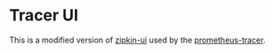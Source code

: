 # Tracer UI

This is a modified version of [zipkin-ui](https://github.com/openzipkin/zipkin/tree/master/zipkin-ui) used by the [prometheus-tracer](../../../../../tracer).